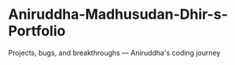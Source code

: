 # Aniruddha-Madhusudan-Dhir-s-Portfolio
Projects, bugs, and breakthroughs — Aniruddha's coding journey 
